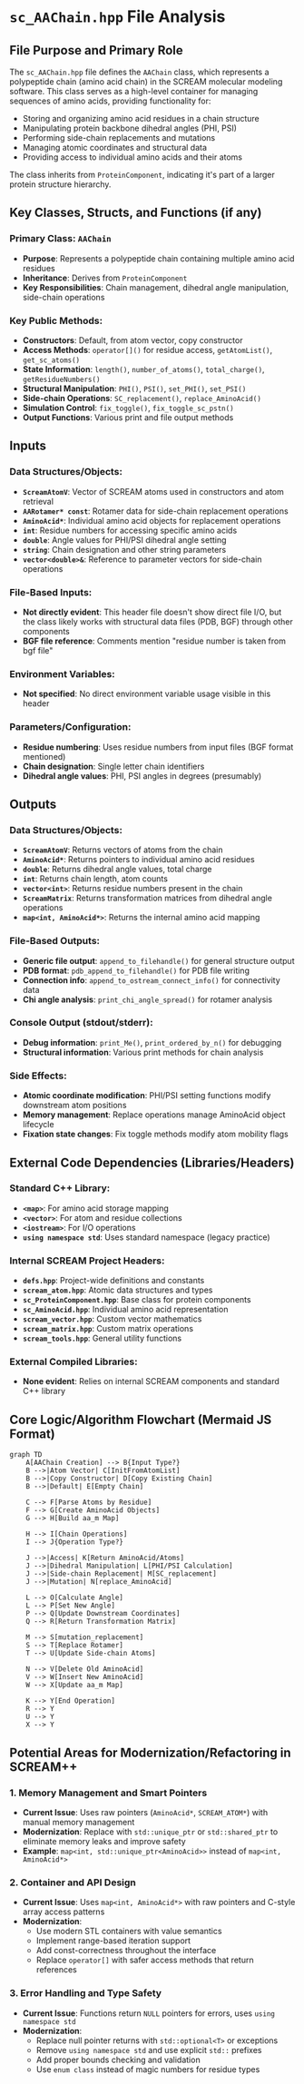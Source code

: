 # `sc_AAChain.hpp` File Analysis

## File Purpose and Primary Role

The `sc_AAChain.hpp` file defines the `AAChain` class, which represents a polypeptide chain (amino acid chain) in the SCREAM molecular modeling software. This class serves as a high-level container for managing sequences of amino acids, providing functionality for:

- Storing and organizing amino acid residues in a chain structure
- Manipulating protein backbone dihedral angles (PHI, PSI)
- Performing side-chain replacements and mutations
- Managing atomic coordinates and structural data
- Providing access to individual amino acids and their atoms

The class inherits from `ProteinComponent`, indicating it's part of a larger protein structure hierarchy.

## Key Classes, Structs, and Functions (if any)

### Primary Class: `AAChain`

- **Purpose**: Represents a polypeptide chain containing multiple amino acid residues
- **Inheritance**: Derives from `ProteinComponent`
- **Key Responsibilities**: Chain management, dihedral angle manipulation, side-chain operations

### Key Public Methods:

- **Constructors**: Default, from atom vector, copy constructor
- **Access Methods**: `operator[]()` for residue access, `getAtomList()`, `get_sc_atoms()`
- **State Information**: `length()`, `number_of_atoms()`, `total_charge()`, `getResidueNumbers()`
- **Structural Manipulation**: `PHI()`, `PSI()`, `set_PHI()`, `set_PSI()`
- **Side-chain Operations**: `SC_replacement()`, `replace_AminoAcid()`
- **Simulation Control**: `fix_toggle()`, `fix_toggle_sc_pstn()`
- **Output Functions**: Various print and file output methods

## Inputs

### Data Structures/Objects:

- **`ScreamAtomV`**: Vector of SCREAM atoms used in constructors and atom retrieval
- **`AARotamer* const`**: Rotamer data for side-chain replacement operations
- **`AminoAcid*`**: Individual amino acid objects for replacement operations
- **`int`**: Residue numbers for accessing specific amino acids
- **`double`**: Angle values for PHI/PSI dihedral angle setting
- **`string`**: Chain designation and other string parameters
- **`vector<double>&`**: Reference to parameter vectors for side-chain operations

### File-Based Inputs:

- **Not directly evident**: This header file doesn't show direct file I/O, but the class likely works with structural data files (PDB, BGF) through other components
- **BGF file reference**: Comments mention "residue number is taken from bgf file"

### Environment Variables:

- **Not specified**: No direct environment variable usage visible in this header

### Parameters/Configuration:

- **Residue numbering**: Uses residue numbers from input files (BGF format mentioned)
- **Chain designation**: Single letter chain identifiers
- **Dihedral angle values**: PHI, PSI angles in degrees (presumably)

## Outputs

### Data Structures/Objects:

- **`ScreamAtomV`**: Returns vectors of atoms from the chain
- **`AminoAcid*`**: Returns pointers to individual amino acid residues
- **`double`**: Returns dihedral angle values, total charge
- **`int`**: Returns chain length, atom counts
- **`vector<int>`**: Returns residue numbers present in the chain
- **`ScreamMatrix`**: Returns transformation matrices from dihedral angle operations
- **`map<int, AminoAcid*>`**: Returns the internal amino acid mapping

### File-Based Outputs:

- **Generic file output**: `append_to_filehandle()` for general structure output
- **PDB format**: `pdb_append_to_filehandle()` for PDB file writing
- **Connection info**: `append_to_ostream_connect_info()` for connectivity data
- **Chi angle analysis**: `print_chi_angle_spread()` for rotamer analysis

### Console Output (stdout/stderr):

- **Debug information**: `print_Me()`, `print_ordered_by_n()` for debugging
- **Structural information**: Various print methods for chain analysis

### Side Effects:

- **Atomic coordinate modification**: PHI/PSI setting functions modify downstream atom positions
- **Memory management**: Replace operations manage AminoAcid object lifecycle
- **Fixation state changes**: Fix toggle methods modify atom mobility flags

## External Code Dependencies (Libraries/Headers)

### Standard C++ Library:

- **`<map>`**: For amino acid storage mapping
- **`<vector>`**: For atom and residue collections
- **`<iostream>`**: For I/O operations
- **`using namespace std`**: Uses standard namespace (legacy practice)

### Internal SCREAM Project Headers:

- **`defs.hpp`**: Project-wide definitions and constants
- **`scream_atom.hpp`**: Atomic data structures and types
- **`sc_ProteinComponent.hpp`**: Base class for protein components
- **`sc_AminoAcid.hpp`**: Individual amino acid representation
- **`scream_vector.hpp`**: Custom vector mathematics
- **`scream_matrix.hpp`**: Custom matrix operations
- **`scream_tools.hpp`**: General utility functions

### External Compiled Libraries:

- **None evident**: Relies on internal SCREAM components and standard C++ library

## Core Logic/Algorithm Flowchart (Mermaid JS Format)

```mermaid
graph TD
    A[AAChain Creation] --> B{Input Type?}
    B -->|Atom Vector| C[InitFromAtomList]
    B -->|Copy Constructor| D[Copy Existing Chain]
    B -->|Default| E[Empty Chain]

    C --> F[Parse Atoms by Residue]
    F --> G[Create AminoAcid Objects]
    G --> H[Build aa_m Map]

    H --> I[Chain Operations]
    I --> J{Operation Type?}

    J -->|Access| K[Return AminoAcid/Atoms]
    J -->|Dihedral Manipulation| L[PHI/PSI Calculation]
    J -->|Side-chain Replacement| M[SC_replacement]
    J -->|Mutation| N[replace_AminoAcid]

    L --> O[Calculate Angle]
    L --> P[Set New Angle]
    P --> Q[Update Downstream Coordinates]
    Q --> R[Return Transformation Matrix]

    M --> S[mutation_replacement]
    S --> T[Replace Rotamer]
    T --> U[Update Side-chain Atoms]

    N --> V[Delete Old AminoAcid]
    V --> W[Insert New AminoAcid]
    W --> X[Update aa_m Map]

    K --> Y[End Operation]
    R --> Y
    U --> Y
    X --> Y
```

## Potential Areas for Modernization/Refactoring in SCREAM++

### 1. **Memory Management and Smart Pointers**

- **Current Issue**: Uses raw pointers (`AminoAcid*`, `SCREAM_ATOM*`) with manual memory management
- **Modernization**: Replace with `std::unique_ptr` or `std::shared_ptr` to eliminate memory leaks and improve safety
- **Example**: `map<int, std::unique_ptr<AminoAcid>>` instead of `map<int, AminoAcid*>`

### 2. **Container and API Design**

- **Current Issue**: Uses `map<int, AminoAcid*>` with raw pointers and C-style array access patterns
- **Modernization**:
  - Use modern STL containers with value semantics
  - Implement range-based iteration support
  - Add const-correctness throughout the interface
  - Replace `operator[]` with safer access methods that return references

### 3. **Error Handling and Type Safety**

- **Current Issue**: Functions return `NULL` pointers for errors, uses `using namespace std`
- **Modernization**:
  - Replace null pointer returns with `std::optional<T>` or exceptions
  - Remove `using namespace std` and use explicit `std::` prefixes
  - Add proper bounds checking and validation
  - Use `enum class` instead of magic numbers for residue types
